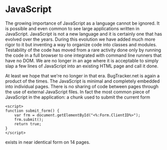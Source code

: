 # JavaScript
The growing importance of JavaScript as a language cannot be ignored. It is possible and even common to see large applications written in JavaScript. JavaScript is not a new language and it is certainly one that has evolved over the years. During this evolution we have added much more rigor to it but inventing a way to organize code into classes and modules. Testability of the code has moved from a rare activity done only by running the code in a full browser to one integrated with command line runners that have no DOM. We are no longer in an age where it is acceptable to simply slap a few lines of JavaScript into an existing HTML page and call it done.

At least we hope that we're no longer in that era. BugTracker.net is again a product of the times. The JavaScript is minimal and completely embedded into individual pages. There is no sharing of code between pages through the use of external JavaScript files. In fact the most common piece of JavaScript in the application: a chunk used to submit the current form

```
<script>
function submit_form() {
    var frm = document.getElementById("<%:Form.ClientID%>");
    frm.submit();
    return true;
}
</script>
```

exists in near identical form on 14 pages.
